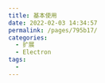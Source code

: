 ```yaml
---
title: 基本使用
date: 2022-02-03 14:34:57
permalink: /pages/795b17/
categories:
  - 扩展
  - Electron
tags:
  - 
---
```

